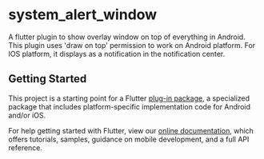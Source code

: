 # system_alert_window

A flutter plugin to show overlay window on top of everything in Android. This plugin uses &#x27;draw on top&#x27; permission to work on Android platform. For IOS platform, it displays as a notification in the notification center.

## Getting Started

This project is a starting point for a Flutter
[plug-in package](https://flutter.dev/developing-packages/),
a specialized package that includes platform-specific implementation code for
Android and/or iOS.

For help getting started with Flutter, view our 
[online documentation](https://flutter.dev/docs), which offers tutorials, 
samples, guidance on mobile development, and a full API reference.
